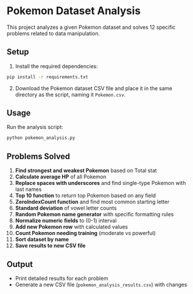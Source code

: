 # Pokemon Dataset Analysis

This project analyzes a given Pokemon dataset and solves 12 specific problems related to data manipulation.

## Setup

1. Install the required dependencies:
```bash
pip install -r requirements.txt
```

2. Download the Pokemon dataset CSV file and place it in the same directory as the script, naming it `Pokemon.csv`.

## Usage

Run the analysis script:
```bash
python pokemon_analysis.py
```

## Problems Solved

1. **Find strongest and weakest Pokemon** based on Total stat
2. **Calculate average HP** of all Pokemon
3. **Replace spaces with underscores** and find single-type Pokemon with last names
4. **Top 10 function** to return top Pokemon based on any field
5. **ZeroIndexCount function** and find most common starting letter
6. **Standard deviation** of vowel letter counts
7. **Random Pokemon name generator** with specific formatting rules
8. **Normalize numeric fields** to (0-1) interval
9. **Add new Pokemon row** with calculated values
10. **Count Pokemon needing training** (moderate vs powerful)
11. **Sort dataset by name**
12. **Save results to new CSV file**

## Output
- Print detailed results for each problem
- Generate a new CSV file (`pokemon_analysis_results.csv`) with changes
